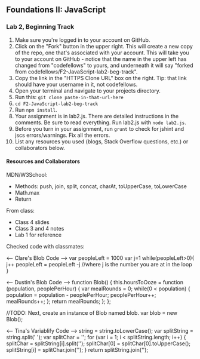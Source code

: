 ## Foundations II: JavaScript
### Lab 2, Beginning Track

1. Make sure you're logged in to your account on GitHub.
2. Click on the "Fork" button in the upper right. This will create a new copy of the repo, one that's associated with your account. This will take you to your account on GitHub - notice that the name in the upper left has changed from "codefellows" to yours, and underneath it will say "forked from codefellows/F2-JavaScript-lab2-beg-track".
3. Copy the link in the "HTTPS Clone URL" box on the right. Tip: that link should have your username in it, not codefellows.
4. Open your terminal and navigate to your projects directory.
5. Run this: `git clone paste-in-that-url-here`
6. `cd F2-JavaScript-lab2-beg-track`
7. Run `npm install`.
8. Your assignment is in lab2.js. There are detailed instructions in the
comments. Be sure to read everything. Run lab2.js with `node lab2.js`.
9. Before you turn in your assignment, run `grunt` to check for jshint and jscs errors/warnings. Fix all the errors.
10. List any resources you used (blogs, Stack Overflow questions, etc.) or collaborators below.


#### Resources and Collaborators

MDN/W3School:
- Methods: push, join, split, concat, charAt, toUpperCase, toLowerCase
- Math.max
- Return

From class:
- Class 4 slides
- Class 3 and 4 notes
- Lab 1 for reference

Checked code with classmates:

<-- Clare's Blob Code -->
var peopleLeft = 1000
var j=1
while(peopleLeft>0){
  j++
  peopleLeft = peopleLeft -j //where j is the number you are at in the loop
}

<-- Dustin's Blob Code -->
function Blob() {
  this.hoursToOoze = function (population, peoplePerHour) {
    var mealRounds = 0;
    while(0 < population) {
      population = population - peoplePerHour;
      peoplePerHour++;
      mealRounds++;
    };
    return mealRounds;
  };
};

 //TODO: Next, create an instance of Blob named blob.
 var blob = new Blob();

 <-- Tina's Variablify Code -->
string = string.toLowerCase();
  var splitString = string.split(' ');
  var splitChar = '';
  for (var i = 1; i < splitString.length; i++) {
    splitChar = splitString[i].split('');
    splitChar[0] = splitChar[0].toUpperCase();
    splitString[i] = splitChar.join('');
  }
  return splitString.join('');




